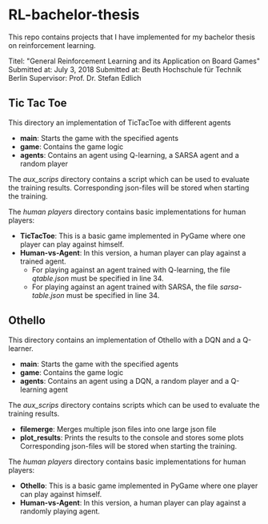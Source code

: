 # RL-bachelor-thesis
This repo contains projects that I have implemented for my bachelor thesis on reinforcement learning.

Titel: "General Reinforcement Learning and its Application on Board Games"
Submitted at: July 3, 2018
Submitted at: Beuth Hochschule für Technik Berlin
Supervisor: Prof. Dr. Stefan Edlich


## Tic Tac Toe
This directory an implementation of TicTacToe with different agents
- **main**: Starts the game with the specified agents
- **game**: Contains the game logic
- **agents**: Contains an agent using Q-learning, a SARSA agent and a random player

The _aux_scrips_ directory contains a script which can be used to evaluate the training results.
Corresponding json-files will be stored when starting the training.

The _human players_ directory contains basic implementations for human players:
- **TicTacToe**: This is a basic game implemented in PyGame where one player can play against himself.
- **Human-vs-Agent**: In this version, a human player can play against a trained agent.
  - For playing against an agent trained with Q-learning, the file _qtable.json_ must be specified in line 34.
  - For playing against an agent trained with SARSA, the file _sarsa-table.json_ must be specified in line 34.


## Othello
This directory contains an implementation of Othello with a DQN and a Q-learner.
- **main**: Starts the game with the specified agents
- **game**: Contains the game logic
- **agents**: Contains an agent using a DQN, a random player and a Q-learning agent

The _aux_scrips_ directory contains scripts which can be used to evaluate the training results.
- **filemerge**: Merges multiple json files into one large json file
- **plot_results**: Prints the results to the console and stores some plots
Corresponding json-files will be stored when starting the training.

The _human players_ directory contains basic implementations for human players:
- **Othello**: This is a basic game implemented in PyGame where one player can play against himself.
- **Human-vs-Agent**: In this version, a human player can play against a randomly playing agent.
